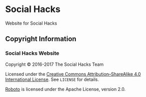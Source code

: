 # Social Hacks
Website for Social Hacks

## Copyright Information

### Social Hacks Website

Copyright &copy; 2016-2017 The Social Hacks Team

Licensed under the [Creative Commons Attribution&ndash;ShareAlike 4.0
International License](https://creativecommons.org/licenses/by-sa/4.0/).
See `LICENSE` for details.

[Roboto](https://www.google.com/fonts/specimen/Roboto) is licensed under
the Apache License, version 2.0.
